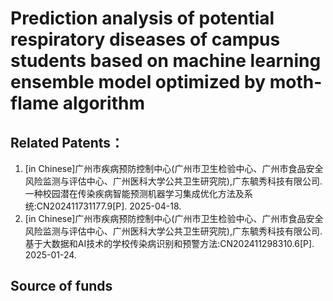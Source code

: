 # Prediction analysis of potential respiratory diseases of campus students based on machine learning ensemble model optimized by moth-flame algorithm








## Related Patents：
  1. [in Chinese]广州市疾病预防控制中心(广州市卫生检验中心、广州市食品安全风险监测与评估中心、广州医科大学公共卫生研究院),广东毓秀科技有限公司. 一种校园潜在传染疾病智能预测机器学习集成优化方法及系统:CN202411731177.9[P]. 2025-04-18.
  2. [in Chinese]广州市疾病预防控制中心(广州市卫生检验中心、广州市食品安全风险监测与评估中心、广州医科大学公共卫生研究院),广东毓秀科技有限公司. 基于大数据和AI技术的学校传染病识别和预警方法:CN202411298310.6[P]. 2025-01-24.



## Source of funds
